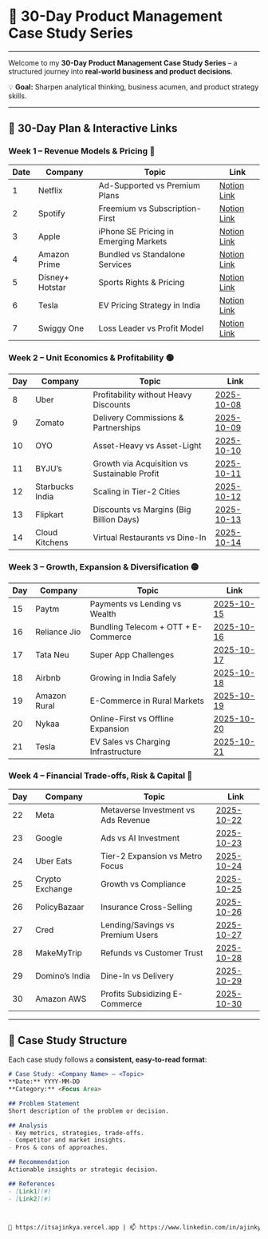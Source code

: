 # 🚀 30-Day Product Management Case Study Series



---


Welcome to my **30-Day Product Management Case Study Series** – a structured journey into **real-world business and product decisions**.  

💡 **Goal:** Sharpen analytical thinking, business acumen, and product strategy skills.

---

## 📅 30-Day Plan & Interactive Links

### **Week 1 – Revenue Models & Pricing** 🔵
| Date     | Company              | Topic                                          | Link                                                                                        |
|----------|----------------------|------------------------------------------------|---------------------------------------------------------------------------------------------|
| 1        | Netflix              | Ad-Supported vs Premium Plans                  | [Notion Link](https://www.notion.so/27e5b325b2ae80d989b1dd9d938748f3?source=copy_link)      |
| 2        | Spotify              | Freemium vs Subscription-First                 | [Notion Link](Case-Studies/2025-10-02_spotify-freemium.md)                                  |
| 3        | Apple                | iPhone SE Pricing in Emerging Markets          | [Notion Link](Case-Studies/2025-10-03_apple-iphone-se-pricing.md)                           |
| 4        | Amazon Prime         | Bundled vs Standalone Services                 | [Notion Link](Case-Studies/2025-10-04_amazon-prime-bundling.md)                             |
| 5        | Disney+ Hotstar      | Sports Rights & Pricing                        | [Notion Link](Case-Studies/2025-10-05_hotstar-sports-pricing.md)                            |
| 6        | Tesla                | EV Pricing Strategy in India                   | [Notion Link](Case-Studies/2025-10-06_tesla-ev-pricing.md)                                  |
| 7        | Swiggy One           | Loss Leader vs Profit Model                    | [Notion Link](Case-Studies/2025-10-07_swiggy-one-profit.md)                                 |

### **Week 2 – Unit Economics & Profitability** 🟢
| Day | Company | Topic | Link |
|-----|---------|-------|------|
| 8 | Uber | Profitability without Heavy Discounts | [2025-10-08](Case-Studies/2025-10-08_uber-profitability.md) |
| 9 | Zomato | Delivery Commissions & Partnerships | [2025-10-09](Case-Studies/2025-10-09_zomato-commissions.md) |
| 10 | OYO | Asset-Heavy vs Asset-Light | [2025-10-10](Case-Studies/2025-10-10_oyo-model.md) |
| 11 | BYJU’s | Growth via Acquisition vs Sustainable Profit | [2025-10-11](Case-Studies/2025-10-11_byjus-growth.md) |
| 12 | Starbucks India | Scaling in Tier-2 Cities | [2025-10-12](Case-Studies/2025-10-12_starbucks-tier2.md) |
| 13 | Flipkart | Discounts vs Margins (Big Billion Days) | [2025-10-13](Case-Studies/2025-10-13_flipkart-discounts.md) |
| 14 | Cloud Kitchens | Virtual Restaurants vs Dine-In | [2025-10-14](Case-Studies/2025-10-14_cloud-kitchens.md) |

### **Week 3 – Growth, Expansion & Diversification** 🟡
| Day | Company | Topic | Link |
|-----|---------|-------|------|
| 15 | Paytm | Payments vs Lending vs Wealth | [2025-10-15](Case-Studies/2025-10-15_paytm-growth.md) |
| 16 | Reliance Jio | Bundling Telecom + OTT + E-Commerce | [2025-10-16](Case-Studies/2025-10-16_jio-bundling.md) |
| 17 | Tata Neu | Super App Challenges | [2025-10-17](Case-Studies/2025-10-17_tataneu-superapp.md) |
| 18 | Airbnb | Growing in India Safely | [2025-10-18](Case-Studies/2025-10-18_airbnb-india.md) |
| 19 | Amazon Rural | E-Commerce in Rural Markets | [2025-10-19](Case-Studies/2025-10-19_amazon-rural.md) |
| 20 | Nykaa | Online-First vs Offline Expansion | [2025-10-20](Case-Studies/2025-10-20_nykaa-expansion.md) |
| 21 | Tesla | EV Sales vs Charging Infrastructure | [2025-10-21](Case-Studies/2025-10-21_tesla-infra.md) |

### **Week 4 – Financial Trade-offs, Risk & Capital** 🔴
| Day | Company | Topic | Link |
|-----|---------|-------|------|
| 22 | Meta | Metaverse Investment vs Ads Revenue | [2025-10-22](Case-Studies/2025-10-22_meta-metaverse.md) |
| 23 | Google | Ads vs AI Investment | [2025-10-23](Case-Studies/2025-10-23_google-ai.md) |
| 24 | Uber Eats | Tier-2 Expansion vs Metro Focus | [2025-10-24](Case-Studies/2025-10-24_uber-eats.md) |
| 25 | Crypto Exchange | Growth vs Compliance | [2025-10-25](Case-Studies/2025-10-25_crypto.md) |
| 26 | PolicyBazaar | Insurance Cross-Selling | [2025-10-26](Case-Studies/2025-10-26_policybazaar.md) |
| 27 | Cred | Lending/Savings vs Premium Users | [2025-10-27](Case-Studies/2025-10-27_cred.md) |
| 28 | MakeMyTrip | Refunds vs Customer Trust | [2025-10-28](Case-Studies/2025-10-28_makemytrip.md) |
| 29 | Domino’s India | Dine-In vs Delivery | [2025-10-29](Case-Studies/2025-10-29_dominos.md) |
| 30 | Amazon AWS | Profits Subsidizing E-Commerce | [2025-10-30](Case-Studies/2025-10-30_aws.md) |

---

## 📝 Case Study Structure

Each case study follows a **consistent, easy-to-read format**:

```markdown
# Case Study: <Company Name> – <Topic>
**Date:** YYYY-MM-DD  
**Category:** <Focus Area>  

## Problem Statement
Short description of the problem or decision.

## Analysis
- Key metrics, strategies, trade-offs.
- Competitor and market insights.
- Pros & cons of approaches.

## Recommendation
Actionable insights or strategic decision.

## References
- [Link1](#)
- [Link2](#)



🔗 https://itsajinkya.vercel.app | 📫 https://www.linkedin.com/in/ajinkya2004
